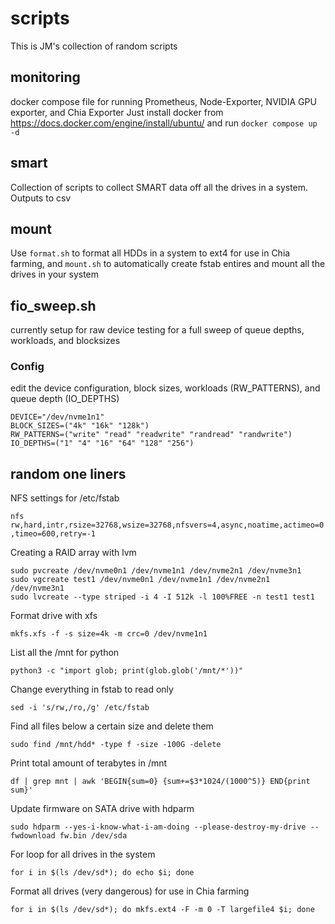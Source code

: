 # scripts
This is JM's collection of random scripts

## monitoring

docker compose file for running Prometheus, Node-Exporter, NVIDIA GPU exporter, and Chia Exporter
Just install docker from https://docs.docker.com/engine/install/ubuntu/ and run `docker compose up -d`

## smart

Collection of scripts to collect SMART data off all the drives in a system. Outputs to csv

## mount

Use `format.sh` to format all HDDs in a system to ext4 for use in Chia farming, and `mount.sh` to automatically create fstab entires and mount all the drives in your system

## fio_sweep.sh

currently setup for raw device testing for a full sweep of queue depths, workloads, and blocksizes

### Config

edit the device configuration, block sizes, workloads (RW_PATTERNS), and queue depth (IO_DEPTHS)
```
DEVICE="/dev/nvme1n1"
BLOCK_SIZES=("4k" "16k" "128k")
RW_PATTERNS=("write" "read" "readwrite" "randread" "randwrite")
IO_DEPTHS=("1" "4" "16" "64" "128" "256")
```

## random one liners

NFS settings for /etc/fstab

`nfs rw,hard,intr,rsize=32768,wsize=32768,nfsvers=4,async,noatime,actimeo=0,timeo=600,retry=-1`

Creating a RAID array with lvm

```
sudo pvcreate /dev/nvme0n1 /dev/nvme1n1 /dev/nvme2n1 /dev/nvme3n1
sudo vgcreate test1 /dev/nvme0n1 /dev/nvme1n1 /dev/nvme2n1 /dev/nvme3n1
sudo lvcreate --type striped -i 4 -I 512k -l 100%FREE -n test1 test1
```

Format drive with xfs

`mkfs.xfs -f -s size=4k -m crc=0 /dev/nvme1n1`

List all the /mnt for python

`python3 -c "import glob; print(glob.glob('/mnt/*'))"`

Change everything in fstab to read only

`sed -i 's/rw,/ro,/g' /etc/fstab`

Find all files below a certain size and delete them

`sudo find /mnt/hdd* -type f -size -100G -delete`

Print total amount of terabytes in /mnt

`df | grep mnt | awk 'BEGIN{sum=0} {sum+=$3*1024/(1000^5)} END{print sum}'`

Update firmware on SATA drive with hdparm

`sudo hdparm --yes-i-know-what-i-am-doing --please-destroy-my-drive --fwdownload fw.bin /dev/sda`

For loop for all drives in the system

`for i in $(ls /dev/sd*); do echo $i; done`

Format all drives (very dangerous) for use in Chia farming

`for i in $(ls /dev/sd*); do mkfs.ext4 -F -m 0 -T largefile4 $i; done`